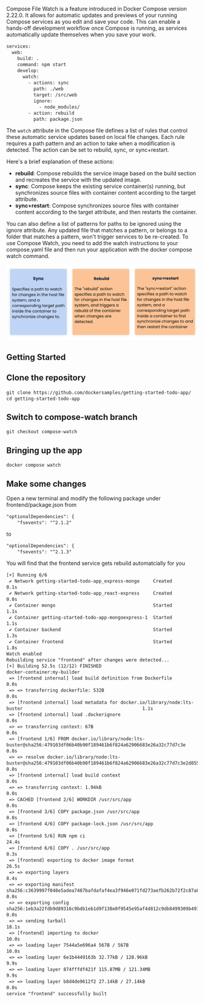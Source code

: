 
Compose File Watch is a feature introduced in Docker Compose version 2.22.0. It allows for automatic updates and previews of your running Compose services as you edit and save your code. This can enable a hands-off development workflow once Compose is running, as services automatically update themselves when you save your work.

```
services:
  web:
    build: .
    command: npm start
    develop:
      watch:   
        - actions: sync
          path: ./web
          target: /src/web
          ignore: 
            - node_modules/
        - action: rebuild
          path: package.json
```


The `watch` attribute in the Compose file defines a list of rules that control these automatic service updates based on local file changes. Each rule requires a path pattern and an action to take when a modification is detected. The action can be set to rebuild, sync, or sync+restart.

Here's a brief explanation of these actions:

- **rebuild**: Compose rebuilds the service image based on the build section and recreates the service with the updated image.
- **sync**: Compose keeps the existing service container(s) running, but synchronizes source files with container content according to the target attribute.
- **sync+restart**: Compose synchronizes source files with container content according to the target attribute, and then restarts the container.

You can also define a list of patterns for paths to be ignored using the ignore attribute. Any updated file that matches a pattern, or belongs to a folder that matches a pattern, won't trigger services to be re-created.
To use Compose Watch, you need to add the watch instructions to your compose.yaml file and then run your application with the docker compose watch command.

![file watch actions](images/file-watch-actions.png)


## Getting Started


## Clone the repository

```
git clone https://github.com/dockersamples/getting-started-todo-app/
cd getting-started-todo-app
```

## Switch to compose-watch branch

```
git checkout compose-watch
```


## Bringing up the app

```
docker compose watch
```

## Make some changes

Open a new terminal and modify the following package under frontend/package.json from 

```
"optionalDependencies": {
    "fsevents": "^2.1.2"
```

to

```
"optionalDependencies": {
    "fsevents": "^2.1.3"
```

You will find that the frontend service gets rebuild automatcially for you

```
[+] Running 6/6
 ✔ Network getting-started-todo-app_express-mongo     Created                                                          0.1s 
 ✔ Network getting-started-todo-app_react-express     Created                                                          0.0s 
 ✔ Container mongo                                    Started                                                          1.1s 
 ✔ Container getting-started-todo-app-mongoexpress-1  Started                                                          1.1s 
 ✔ Container backend                                  Started                                                          1.3s 
 ✔ Container frontend                                 Started                                                          1.8s 
Watch enabled
Rebuilding service "frontend" after changes were detected...
[+] Building 52.5s (12/12) FINISHED                                                             docker-container:my-builder
 => [frontend internal] load build definition from Dockerfile                                                          0.0s
 => => transferring dockerfile: 532B                                                                                   0.0s
 => [frontend internal] load metadata for docker.io/library/node:lts-buster                                            1.1s
 => [frontend internal] load .dockerignore                                                                             0.0s
 => => transferring context: 67B                                                                                       0.0s
 => [frontend 1/6] FROM docker.io/library/node:lts-buster@sha256:479103df06b40b90f189461b6f824a62906683e26a32c77d7c3e  0.0s
 => => resolve docker.io/library/node:lts-buster@sha256:479103df06b40b90f189461b6f824a62906683e26a32c77d7c3e2d855a0e3  0.0s
 => [frontend internal] load build context                                                                             0.0s
 => => transferring context: 1.94kB                                                                                    0.0s
 => CACHED [frontend 2/6] WORKDIR /usr/src/app                                                                         0.0s
 => [frontend 3/6] COPY package.json /usr/src/app                                                                      0.0s
 => [frontend 4/6] COPY package-lock.json /usr/src/app                                                                 0.0s
 => [frontend 5/6] RUN npm ci                                                                                         24.4s
 => [frontend 6/6] COPY . /usr/src/app                                                                                 0.3s 
 => [frontend] exporting to docker image format                                                                       26.5s 
 => => exporting layers                                                                                                8.4s 
 => => exporting manifest sha256:c3639997f048e5adea7487bafdafaf4ea3f946e071fd273aefb262b72f2c87a8                      0.0s 
 => => exporting config sha256:1eb3a22fdb9d89316c9bdb1eb1d9f138e0f9545e95af4d812c9db8499309b491                        0.0s
 => => sending tarball                                                                                                18.1s
 => [frontend] importing to docker                                                                                    10.0s
 => => loading layer 7544a5e696a4 567B / 567B                                                                         10.0s
 => => loading layer 6e1b4449163b 32.77kB / 128.96kB                                                                   9.9s
 => => loading layer 874fffdf421f 115.87MB / 121.34MB                                                                  9.9s
 => => loading layer b8d4de9612f2 27.14kB / 27.14kB                                                                    0.0s
service "frontend" successfully built
```





